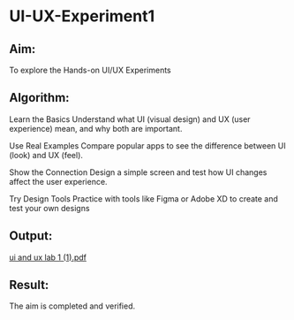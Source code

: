 # UI-UX-Experiment1

## Aim:
To explore the Hands-on UI/UX Experiments

## Algorithm:
Learn the Basics Understand what UI (visual design) and UX (user experience) mean, and why both are important.

Use Real Examples Compare popular apps to see the difference between UI (look) and UX (feel).

Show the Connection Design a simple screen and test how UI changes affect the user experience.

Try Design Tools Practice with tools like Figma or Adobe XD to create and test your own designs

## Output:
[ui and ux lab 1 (1).pdf](https://github.com/user-attachments/files/20544180/ui.and.ux.lab.1.1.pdf)

## Result:
The aim is completed and verified.
